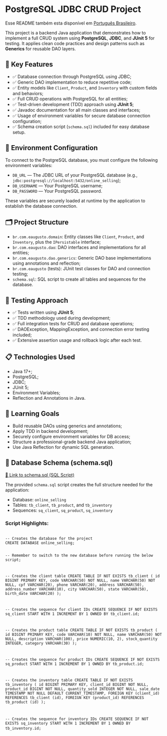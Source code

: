 <h1>PostgreSQL JDBC CRUD Project</h1>
<p>
  Esse README também esta disponível em <a href="./README_PT-BR.md">Português Brasileiro</a>.
</p>
<p>
  This project is a backend Java application that demonstrates how to implement a full CRUD system using
  <strong>PostgreSQL</strong>, <strong>JDBC</strong>, and <strong>JUnit 5</strong> for testing.
  It applies clean code practices and design patterns such as <strong>Generics</strong> for reusable DAO layers.
</p>
<h2>🚀 Key Features</h2>
<ul>
  <li>✅ Database connection through PostgreSQL using JDBC;</li>
  <li>✅ Generic DAO implementation to reduce repetitive code;</li>
  <li>✅ Entity models like <code>Client</code>, <code>Product</code>, and <code>Inventory</code> with custom fields and behaviors;</li>
  <li>✅ Full CRUD operations with PostgreSQL for all entities;</li>
  <li>✅ Test-driven development (TDD) approach using <strong>JUnit 5</strong>;</li>
  <li>✅ Javadoc documentation for all main classes and interfaces;</li>
  <li>✅ Usage of environment variables for secure database connection configuration;</li>
  <li>✅ Schema creation script (<code>schema.sql</code>) included for easy database setup.</li>
</ul>
<h2>🔐 Environment Configuration</h2>
<p>
  To connect to the PostgreSQL database, you must configure the following environment variables:
</p>
<ul>
  <li><code>DB_URL</code> — The JDBC URL of your PostgreSQL database (e.g., <code>jdbc:postgresql://localhost:5432/online_selling</code>);</li>
  <li><code>DB_USERNAME</code> — Your PostgreSQL username;</li>
  <li><code>DB_PASSWORD</code> — Your PostgreSQL password.</li>
</ul>
<p>
  These variables are securely loaded at runtime by the application to establish the database connection.
</p>
<h2>🗂️ Project Structure</h2>
<ul>
  <li><code>br.com.eaugusto.domain</code>: Entity classes like <code>Client</code>, <code>Product</code>, and <code>Inventory</code>, plus the <code>IPersistable</code> interface;</li>
  <li><code>br.com.eaugusto.dao</code>: DAO interfaces and implementations for all entities;</li>
  <li><code>br.com.eaugusto.dao.generics</code>: Generic DAO base implementations using annotations and reflection;</li>
  <li><code>br.com.eaugusto</code> (tests): JUnit test classes for DAO and connection testing;</li>
  <li><code>schema.sql</code>: SQL script to create all tables and sequences for the database.</li>
</ul>
<h2>🧪 Testing Approach</h2>
<ul>
  <li>✅ Tests written using <strong>JUnit 5</strong>;</li>
  <li>✅ TDD methodology used during development;</li>
  <li>✅ Full integration tests for CRUD and database operations;</li>
  <li>✅ DAOException, MappingException, and connection error testing included;</li>
  <li>✅ Extensive assertion usage and rollback logic after each test.</li>
</ul>
<h2>📋 Technologies Used</h2>
<ul>
  <li>Java 17+;</li>
  <li>PostgreSQL;</li>
  <li>JDBC;</li>
  <li>JUnit 5;</li>
  <li>Environment Variables;</li>
  <li>Reflection and Annotations in Java.</li>
</ul>
<h2>📑 Learning Goals</h2>
<ul>
  <li>Build reusable DAOs using generics and annotations;</li>
  <li>Apply TDD in backend development;</li>
  <li>Securely configure environment variables for DB access;</li>
  <li>Structure a professional-grade backend Java application;</li>
  <li>Use Java Reflection for dynamic SQL generation.</li>
</ul>
<h2>📂 Database Schema (schema.sql)</h2>
<a href="./schema.sql" target="_blank">📄 Link to schema.sql (SQL Script)</a>
<p>
  The provided <code>schema.sql</code> script creates the full structure needed for the application:
</p>
<ul>
  <li>Database: <code>online_selling</code></li>
  <li>Tables: <code>tb_client</code>, <code>tb_product</code>, and <code>tb_inventory</code></li>
  <li>Sequences: <code>sq_client</code>, <code>sq_product</code>, <code>sq_inventory</code></li>
</ul>
<h3>Script Highlights:</h3>
<pre>
  <code>
-- Creates the database for the project
CREATE DATABASE online_selling;

-- Remember to switch to the new database before running the below script;

-- Creates the client table
CREATE TABLE IF NOT EXISTS tb_client (
    id BIGINT PRIMARY KEY,
    code VARCHAR(50) NOT NULL,
    name VARCHAR(50) NOT NULL,
    cpf VARCHAR(20),
    phone VARCHAR(20),
    address VARCHAR(50),
    address_number VARCHAR(10),
    city VARCHAR(50),
    state VARCHAR(50),
    birth_date VARCHAR(20)
);

-- Creates the sequence for client IDs
CREATE SEQUENCE IF NOT EXISTS sq_client
    START WITH 1
    INCREMENT BY 1
    OWNED BY tb_client.id;

-- Creates the product table
CREATE TABLE IF NOT EXISTS tb_product (
    id BIGINT PRIMARY KEY,
    code VARCHAR(10) NOT NULL,
    name VARCHAR(50) NOT NULL,
    description VARCHAR(100),
    price NUMERIC(10, 2),
    stock_quantity INTEGER,
    category VARCHAR(30)
);

-- Creates the sequence for product IDs
CREATE SEQUENCE IF NOT EXISTS sq_product
    START WITH 1
    INCREMENT BY 1
    OWNED BY tb_product.id;

-- Creates the inventory table
CREATE TABLE IF NOT EXISTS tb_inventory (
    id BIGINT PRIMARY KEY,
    client_id BIGINT NOT NULL,
    product_id BIGINT NOT NULL,
    quantity_sold INTEGER NOT NULL,
    sale_date TIMESTAMP NOT NULL DEFAULT CURRENT_TIMESTAMP,
    FOREIGN KEY (client_id) REFERENCES tb_client (id),
    FOREIGN KEY (product_id) REFERENCES tb_product (id)
);

-- Creates the sequence for inventory IDs
CREATE SEQUENCE IF NOT EXISTS sq_inventory
    START WITH 1
    INCREMENT BY 1
    OWNED BY tb_inventory.id;
  </code>
</pre>
